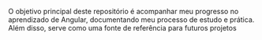 O objetivo principal deste repositório é acompanhar meu progresso no aprendizado de Angular, documentando meu processo de estudo e prática. Além disso, serve como uma fonte de referência para futuros projetos
